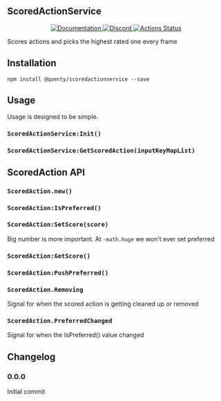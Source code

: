 ## ScoredActionService
<div align="center">
  <a href="http://quenty.github.io/api/">
    <img src="https://img.shields.io/badge/docs-website-green.svg" alt="Documentation" />
  </a>
  <a href="https://discord.gg/mhtGUS8">
    <img src="https://img.shields.io/badge/discord-nevermore-blue.svg" alt="Discord" />
  </a>
  <a href="https://github.com/Quenty/NevermoreEngine/actions">
    <img src="https://github.com/Quenty/NevermoreEngine/workflows/luacheck/badge.svg" alt="Actions Status" />
  </a>
</div>

Scores actions and picks the highest rated one every frame

## Installation
```
npm install @quenty/scoredactionservice --save
```

## Usage
Usage is designed to be simple.

### `ScoredActionService:Init()`

### `ScoredActionService:GetScoredAction(inputKeyMapList)`

## ScoredAction API

### `ScoredAction.new()`

### `ScoredAction:IsPreferred()`

### `ScoredAction:SetScore(score)`
Big number is more important. At `-math.huge` we won't ever set preferred

### `ScoredAction:GetScore()`

### `ScoredAction:PushPreferred()`

### `ScoredAction.Removing`
Signal for when the scored action is getting cleaned up or removed

### `ScoredAction.PreferredChanged`
Signal for when the IsPreferred() value changed

## Changelog

### 0.0.0
Initial commit
